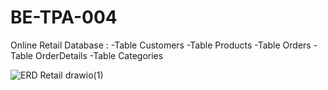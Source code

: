 # BE-TPA-004

Online Retail Database :
  -Table Customers
  -Table Products
  -Table Orders
  -Table OrderDetails
  -Table Categories
  
![ERD Retail drawio(1)](https://github.com/Dionisius951/BE-TPA-004/assets/89026308/50bf3ac3-b4ae-4d11-bda4-7f7819a346d9)
